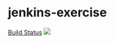 # jenkins-exercise
[Build Status](http://ec2-35-182-81-66.ca-central-1.compute.amazonaws.com/buildStatus/icon?job=jenkins-github-challenge "http://ec2-35-182-81-66.ca-central-1.compute.amazonaws.com/job/jenkins-github-challenge/")
<a href='http://ec2-35-182-81-66.ca-central-1.compute.amazonaws.com/job/jenkins-github-challenge/'><img src='http://ec2-35-182-81-66.ca-central-1.compute.amazonaws.com/buildStatus/icon?job=jenkins-github-challenge'></a>
